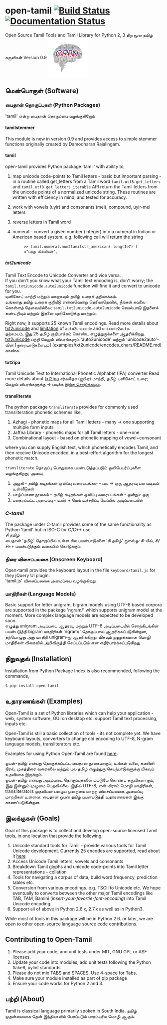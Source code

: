 open-tamil [![Build Status](https://travis-ci.org/Ezhil-Language-Foundation/open-tamil.png)](https://travis-ci.org/Ezhil-Language-Foundation/open-tamil) [![Documentation Status](https://readthedocs.org/projects/open-tamil/badge/)](http://open-tamil.readthedocs.org/en/latest/)
====================

Open Source Tamil Tools and Tamil Library for Python 2, 3
திற மூல தமிழ் கருவிகள்
Version 0.9
<img src="./open-tamil-logo.jpg" alt="open-tamil logo" align="center" width="128" height="128"/>
## மென்பொருள் (Software)

### பைதான் தொகுப்புகள் (Python  Packages)

'tamil' என்ற பைதான் தொகுப்பை வழங்குகிறோம்

#### tamilstemmer

This module is new in version 0.9 and provides access to simple stemmer functions
originally created by Damodharan Rajalingam.

#### tamil
open-tamil provides Python package 'tamil' with ability to,

1. map unicode code-points to Tamil letters - basic but important parsing - in a routine called get_letters from a Tamil word
   `tamil.utf8.get_letters` and `tamil.utf8.get_letters_iterable` API return the Tamil letters from the unicode points of a normalized unicode string.
   These routines are written with efficiency in mind, and tested for accuracy.

2. work with vowels (uyir) and consonants (mei), compound, uyir-mei letters
3. reverse letters in Tamil word
4. numeral - convert a given number (integer) into a numeral in Indian or American based system.
   e.g. following call will return the string
   ```
        >> tamil.numeral.num2tamilstr_american( long(1e7) )
        u"பத்து மில்லியன்",
   ```

##### txt2unicode
Tamil Text Encode to Unicode Converter and vice versa.        
If you don't you know what your Tamil text encoding is, don't worry; the `tamil.txt2unicode.auto2unicode` function will find it and convert to unicode for you.           
யுனிகோட் மாற்றி மற்றும் மாறாகவும் தமிழ் உரைக் குறியாக்கம்.          
உங்களது தமிழ் உரைக் குறியீடு என்னவென்று தெரியாதெனில், நீங்கள் கவலை கொள்ளத் தேவையில்லை; `tamil.txt2unicode.auto2unicode` செயல்பாடு இதனைக் கண்டறியும் மற்றும் இதனை யுனிகோடுக்கு மாற்றும்.

Right now, it supports 25 known Tamil encodings. Read more details about [txt2unicode](tamil/txt2unicode/README.md) and [limitation](examples/txt2unicode/encodes_chars/README.md) of `auto2unicode` and `unicode2auto`.        
தற்சமயம், இது 25 தமிழ் குறியாக்கம் கொண்ட எழுத்துருக்களை ஆதரிக்கிறது. [txt2unicode](tamil/txt2unicode/README.md) பற்றி மேலும் விவரங்களும் 'auto2unicode' மற்றும் 'unicode2auto'-வின் [குறைபாடுகளையும்] (examples/txt2unicode/encodes_chars/README.md) காண்க.

#### txt2ipa
Tamil Unicode Text to International Phonetic Alphabet (IPA) converter
Read more details about [txt2ipa](tamil/txt2ipa/README.md)
சர்வதேச (ஐபிஏ) மாற்றி, தமிழ் யுனிகோட் உரை; மேலும் விபரங்களுக்கு -> படிக்க [இங்கு சொடுக்கவும்](tamil/txt2ipa/README.md).

#### transliterate
The python package `transliterate` provides for commonly used transliteration 
phonetic schemes like,

1. Azhagi - phonetic maps for all Tamil letters - many -> one supporting multiple form inputs
2. Jaffna Library - phonetic maps for all Tamil letters - one->one
3. Combinational layout - based on phonetic mapping of vowel+consonant

where you can supply English text, which phonetically encodes Tamil, and then receive Unicode encoded, in a best-effort algorithm for the longest phonetic match.

`transliterate` தொகுப்பு பொதுவாக பயன்படுத்தப்படும் ஒலிபெயர்ப்புகளை வழங்குகிறது; அவை,
1. அழகி - தமிழ் கடிதங்கள் ஒலிப்பு வரைபடங்கள் - பல -> ஒரு ஆதரவு பல வடிவம் உள்ளீடுகள்
2. யாழ்ப்பாண நூலகம் - தமிழ் கடிதங்கள் ஒலிப்பு வரைபடங்கள் - ஒன்று> ஒரு
3. பலதரப்பட்ட அமைப்பு - உயிர் + மெய் உச்சரிப்பு மேப்பிங் அடிப்படையில்

### *C-tamil*
The package under C-tamil provides some of the same functionality as Python 'tamil' but in ISO-C for C/C++ use.    
*சி தமிழ்*       
பைதான் 'தமிழ்' தொகுப்பில் உள்ள சில பயன்பாடுகளை 'சி தமிழ்' ஐஎஸ்ஓ-சி-யில், சி/சி++ பயன்படுத்தும் வகையில் கொடுக்கும்.

### திரை விசைப்பலகை (Onscreen Keyboard)
Open-tamil provides the keyboard layout in the file `keyboard/tamil.js` for they jQuery UI plugin.     
'tamil.js' விசைப்பலகை அமைப்பை வழங்குகிறது.     

### மாதிரிகள் (Language Models)
Basic support for letter unigram, bigram models using UTF-8 based corpora are supported in the package 'ngram/'
which supports unigram model at the moment. More complex language models are expected to be developed soon.          
எழுத்து unigram அடிப்படை ஆதரவு, மற்றும் UTF-8 அடிப்படையில் சொற்கிடங்கின் பயன்படுத்தி bigram மாதிரிகள் 'ngram/' தொகுப்பால் ஆதரிக்கப்படுகின்றன, தற்பொழுது அது மாதிரி unigram-ஐ ஆதரிக்கிறது. மிகவும் நுணுக்கமான மொழி மாதிரிகள் விரைவில் அபிவிருத்தி செய்யப்படும் என எதிர்பார்க்கப்படுகிறது.

## நிறுவுதல் (Installation)

Installation from Python Package Index is also recommended, following the commands,
```
$ pip install open-tamil
```

## உதாரணங்கள் (Examples)

Open-Tamil is a set of Python libraries which can help your application - web, system software, GUI on desktop etc. support Tamil text processing, inputs etc.

Open-Tamil is still a basic collection of tools - its not complete yet. We have keyboard layouts, converters to change old encoding to UTF-8, N-gram language models, transliterators etc.

Examples for using Python Open-Tamil are found [here](tests/).

ஓபன்-தமிழ் என்பது தொகுக்கப்பட்ட பைதான் நூலகமாகும், உங்கள் வலை, கணினி நிரல், முகத்திரை வரைகலை மற்றும் பல தமிழ் எழுத்துரு செயற்பாடுகளுக்கு மிகவும் உதவியாக இருக்கும்.       
ஓபன்-தமிழ் என்பது அடிப்படை தொகுப்புக்களை மட்டுமே கொண்ட கருவிகளாகும், இது இன்னும் முழுமை பெறவில்லை. இதில் UTF-8, என்-கிராம் மொழி மாதிரிகள், transliterators முதலியன பழைய முறையை மாற்ற விசைப்பலகை அமைப்பு, மாற்றிகள் உள்ளன. பைதான் ஓபன் தமிழ் பயன்படுத்தி உதாரணங்கள் [இங்கு](tests/) காணப்படுகின்றன.

## இலக்குகள் (Goals)

Goal of this package is to collect and develop open-source licensed Tamil tools, in one location that provide the following,

1. Unicode standard tools for Tamil - provide various tools for Tamil Unicode development. Currently 25 encodes are supported, read about it [here](tamil/txt2unicode/README.md)
2. Access Unicode Tamil letters, vowels and consonants.
3. Breakdown Tamil glyphs and unicode code-points into Tamil letter representations - collation
4. Tools for navigating a corpus of data, build word frequency, prediction tables etc.
5. Conversion from various encodings. e.g. TSCII to Unicode etc. We hope eventually to converts between the other major Tamil encodings like TAB, TAM, Bamini (*insert-your-favortie-font-encoding*) into Tamil Unicode encoding.
6. Support all of above in Python 2.6.x, 2.7.x as well as in Python3.

While most of tools in this package will be in Python 2.6. or later, we are open to other open-source language source code contributions.

## Contributing to Open-Tamil

1. Please add your code, and unit tests under MIT, GNU GPL or ASF licenses.
2. Update your code into modules, add unit tests following the Python flake8, pylint standards
3. Please do not mix TABS and SPACES. Use 4-space for Tabs.
4. Make sure your module installed as part of pip package
5. Ensure your code works for Python 2 and 3.

## பற்றி (About)

Tamil is classical language primarily spoken in South India.
தமிழ் முதன்மையாக தென் இந்தியாவில் பேசப்படும் பாரம்பரிய மொழி ஆகும்.
